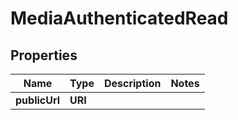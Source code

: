 

# MediaAuthenticatedRead



## Properties

| Name | Type | Description | Notes |
|------------ | ------------- | ------------- | -------------|
|**publicUrl** | **URI** |  |  |



